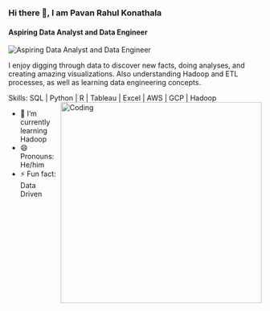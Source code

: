 ### Hi there 👋, I am Pavan Rahul Konathala
#### Aspiring Data Analyst and Data Engineer 
![Aspiring Data Analyst and Data Engineer ](https://www.hays.com.sg/documents/6089701/6432330/Image_Tech_Job_Data_Analyst_Science_LandingPage+%281%29.jpg/6afe5913-b336-399b-0a18-00f8a8bd9f65?t=1647586824332)

I enjoy digging through data to discover new facts, doing analyses, and creating amazing visualizations. Also understanding Hadoop and ETL processes, as well as learning  data engineering concepts.

Skills: SQL | Python | R | Tableau | Excel | AWS | GCP | Hadoop 
<img align="right" alt="Coding" width="400" src="https://encrypted-tbn0.gstatic.com/images?q=tbn:ANd9GcQKLQTbM3H2Mix3AZvbzMyCwHfA9On59KQpU_OayPt_KICmU0BkKwZfI0oSkSJUd2lkKJI&usqp=CAU">
- 🌱 I’m currently learning Hadoop 
- 😄 Pronouns: He/him 
- ⚡ Fun fact: Data Driven 


